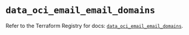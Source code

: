 # `data_oci_email_email_domains`

Refer to the Terraform Registry for docs: [`data_oci_email_email_domains`](https://registry.terraform.io/providers/oracle/oci/6.18.0/docs/data-sources/email_email_domains).
